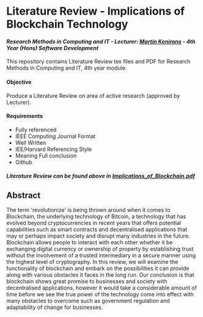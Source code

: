 # Literature Review - Implications of Blockchain Technology
#### *Research Methods in Computing and IT - Lecturer: [Martin Kenirons](https://github.com/mkenirons) - 4th Year (Hons) Software Development*
This repository contains Literature Review tex files and PDF for Research Methods in Computing and IT, 4th year module.

#### Objective
Produce a Literature Review on area of active research (approved by Lecturer).

#### Requirements
- Fully referenced
- IEEE Computing Journal Format
- Well Written
- IEE/Harvard Referencing Style
- Meaning Full conclusion
- Github

#### **_Literature Review can be found above in [Implications_of_Blockchain.pdf](https://github.com/ianburkeixiv/Research-Methods-in-Computing-and-IT/blob/master/Implications_of_Blockchain.pdf)_**

## Abstract
The term 'revolutionize' is being thrown around when it comes to Blockchain, the underlying technology of Bitcoin, a technology that has evolved beyond cryptocurrencies in recent years that offers potential capabilities such as smart contracts and decentralised applications that may or perhaps impact society and disrupt many industries in the future. Blockchain allows people to interact with each other whether it be exchanging digital currency or ownership of property by establishing trust without the involvement of a trusted intermediary in a secure manner using the highest level of cryptography. In this review, we will examine the functionality of blockchain and embark on the possibilities it can provide along with various obstacles it faces in the long run. Our conclusion is that blockchain shows great promise to businesses and society with decentralised applications, however it would take a considerable amount of time before we see the true power of the technology come into effect with many obstacles to overcome such as government regulation and adaptability of change for businesses.